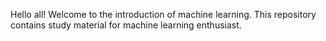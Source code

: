 Hello all! Welcome to the introduction of machine learning. This repository contains study material for machine learning enthusiast.
